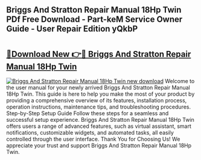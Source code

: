 ## Briggs And Stratton Repair Manual 18Hp Twin PDf Free Download - Part-keM Service Owner Guide - User Repair Edition yQkbP

# <h2><a href="http://bc77950.oget.top/?id=Briggs+And+Stratton+Repair+Manual+18Hp+Twin">🔗Download New 👉🔴 Briggs And Stratton Repair Manual 18Hp Twin</a></h2>

[![Briggs And Stratton Repair Manual 18Hp Twin new download](https://i.imgur.com/5g1atiW.png)](http://bc77950.oget.top/?id=Briggs+And+Stratton+Repair+Manual+18Hp+Twin)
Welcome to the user manual for your newly arrived Briggs And Stratton Repair Manual 18Hp Twin. This guide is here to help you make the most of your product by providing a comprehensive overview of its features, installation process, operation instructions, maintenance tips, and troubleshooting procedures. Step-by-Step Setup Guide Follow these steps for a seamless and successful setup experience. Briggs And Stratton Repair Manual 18Hp Twin offers users a range of advanced features, such as virtual assistant, smart notifications, customizable widgets, and automated tasks, all easily controlled through the user interface. Thank You for Choosing Us! We appreciate your trust and support Briggs And Stratton Repair Manual 18Hp Twin.
